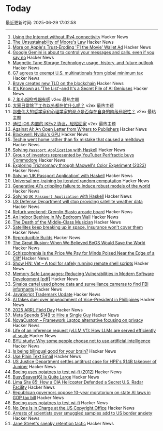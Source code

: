 # Today

最近更新时间: 2025-06-29 17:02:58

--- 
1. [Using the Internet without IPv4 connectivity](https://jamesmcm.github.io/blog/no-ipv4/) Hacker News
2. [The Unsustainability of Moore's Law](https://bzolang.blog/p/the-unsustainability-of-moores-law) Hacker News
3. [More on Apple's Trust-Eroding 'F1 the Movie' Wallet Ad](https://daringfireball.net/2025/06/more_on_apples_trust-eroding_f1_the_movie_wallet_ad) Hacker News
4. [Google Gemini is about to control your messages and calls, even if you say no](https://www.laptopmag.com/ai/gemini-phone-access-update) Hacker News
5. [Magnetic Tape Storage Technology: usage, history, and future outlook](https://dl.acm.org/doi/10.1145/3708997) Hacker News
6. [G7 agrees to exempt U.S. multinationals from global minimum tax](https://www.thehindu.com/news/international/g7-agrees-to-exempt-us-multinationals-from-global-minimum-tax/article69749671.ece) Hacker News
7. [Brave creates new TLD on the blockchain](https://brave.com/blog/brave-tld/) Hacker News
8. [It's Known as 'The List'–and It's a Secret File of AI Geniuses](https://www.wsj.com/tech/meta-ai-recruiting-mark-zuckerberg-openai-018ed7fc) Hacker News
9. [7 年小烟枪戒烟有感](https://www.v2ex.com/t/1141740) v2ex 最热主题
10. [大家日常除了工作以外都在忙什么呢？](https://www.v2ex.com/t/1141736) v2ex 最热主题
11. [那些伟大的哲学家和心理学家的观点是否存在自身的阶级局限性？](https://www.v2ex.com/t/1141718) v2ex 最热主题
12. [通过 iOS 内置的 IKEv2 协议，轻松回家](https://www.v2ex.com/t/1141715) v2ex 最热主题
13. [Against AI: An Open Letter from Writers to Publishers](https://lithub.com/against-ai-an-open-letter-from-writers-to-publishers/) Hacker News
14. [Blackwell: Nvidia's GPU](https://chipsandcheese.com/p/blackwell-nvidias-massive-gpu) Hacker News
15. [Techie went home rather than fix mistake that caused a meltdown](https://www.theregister.com/2025/06/23/who_me/) Hacker News
16. [Solving `Passport Application` with Haskell](https://jameshaydon.github.io/passport/) Hacker News
17. [Group of investors represented by YouTuber Perifractic buys Commodore](https://www.amiga-news.de/en/news/AN-2025-06-00123-EN.html) Hacker News
18. [Exploring Trichromacy through Maxwell's Color Experiment (2023)](https://maxwell.kohterai.com/) Hacker News
19. [Solving ‘UK Passport Application’ with Haskell](https://jameshaydon.github.io/passport/) Hacker News
20. [Universal pre-training by iterated random computation](https://arxiv.org/abs/2506.20057) Hacker News
21. [Generative AI's crippling failure to induce robust models of the world](https://garymarcus.substack.com/p/generative-ais-crippling-and-widespread) Hacker News
22. [Solving `UK Passport Application` with Haskell](https://jameshaydon.github.io/passport/) Hacker News
23. [US Defense Department will stop providing satellite weather data](https://text.npr.org/nx-s1-5446120) Hacker News
24. [Refurb weekend: Gremlin Blasto arcade board](http://oldvcr.blogspot.com/2025/06/refurb-weekend-gremlin-blasto-arcade.html) Hacker News
25. [An Indoor Beehive in My Bedroom Wall](https://www.keepingbackyardbees.com/an-indoor-beehive-zbwz1810zsau/) Hacker News
26. [The Death of the Middle-Class Musician](https://thewalrus.ca/the-death-of-the-middle-class-musician/) Hacker News
27. [Satellites keep breaking up in space. Insurance won't cover them](https://www.space.com/space-exploration/satellites/satellites-keep-breaking-up-in-space-insurance-wont-cover-them) Hacker News
28. [Reproducible Builds](https://en.wikipedia.org/wiki/Reproducible_builds) Hacker News
29. [The Great Illusion: When We Believed BeOS Would Save the World](https://www.desktoponfire.com/haiku_inc/782/the-great-illusion-when-we-believed-beos-would-save-the-world-and-maybe-it-was-right/) Hacker News
30. [Schizophrenia Is the Price We Pay for Minds Poised Near the Edge of a Cliff](https://www.psychiatrymargins.com/p/schizophrenia-is-the-price-we-pay) Hacker News
31. [Show HN: Vet – A tool for safely running remote shell scripts](https://getvet.sh) Hacker News
32. [Memory Safe Languages: Reducing Vulnerabilities in Modern Software Development [pdf]](https://media.defense.gov/2025/Jun/23/2003742198/-1/-1/0/CSI_MEMORY_SAFE_LANGUAGES_REDUCING_VULNERABILITIES_IN_MODERN_SOFTWARE_DEVELOPMENT.PDF) Hacker News
33. [Sinaloa cartel used phone data and surveillance cameras to find FBI informants](https://www.reuters.com/world/americas/sinaloa-cartel-hacked-phones-surveillance-cameras-find-fbi-informants-doj-says-2025-06-27/) Hacker News
34. [JavaScript Trademark Update](https://deno.com/blog/deno-v-oracle4) Hacker News
35. [AI fakes duel over impeachment of Vice-President in Phillipines](https://factcheck.afp.com/doc.afp.com.63ZF9CP) Hacker News
36. [2025 ARRL Field Day](https://www.arrl.org/field-day) Hacker News
37. [Meta Spends $14B to Hire a Single Guy](https://theahura.substack.com/p/tech-things-meta-spends-14b-to-hire) Hacker News
38. [NovaCustom – Framework Laptop alternative focusing on privacy](https://novacustom.com/) Hacker News
39. [Life of an inference request (vLLM V1): How LLMs are served efficiently at scale](https://www.ubicloud.com/blog/life-of-an-inference-request-vllm-v1) Hacker News
40. [BYU study: Why some people choose not to use artificial intelligence](https://news.byu.edu/intellect/byu-study-finds-the-real-reasons-why-some-people-choose-not-to-use-artificial-intelligence) Hacker News
41. [Is being bilingual good for your brain?](https://www.economist.com/science-and-technology/2025/06/27/is-being-bilingual-good-for-your-brain) Hacker News
42. [Use Plain Text Email](https://useplaintext.email/) Hacker News
43. [US Justice Department settles antitrust case for HPE's $14B takeover of Juniper](https://www.reuters.com/business/us-doj-settles-antitrust-case-hpes-14-billion-takeover-juniper-2025-06-28/) Hacker News
44. [Boeing uses potatoes to test wi-fi (2012)](https://www.bbc.com/news/technology-20813441) Hacker News
45. [BusyBeaver(6) Is Quite Large](https://scottaaronson.blog/?p=8972) Hacker News
46. [Lima Site 85: How a CIA Helicopter Defended a Secret U.S. Radar Facility](https://www.aviacionline.com/lima-site-85-how-a-cia-helicopter-defended-a-secret-us-radar-facility) Hacker News
47. [Republican governors oppose 10-year moratorium on state AI laws in GOP tax bill](https://www.politico.com/live-updates/2025/06/27/congress/gop-govs-urge-thune-to-nix-ai-moratorium-00430083) Hacker News
48. [Boeing uses potatoes to test wi-fi](https://www.bbc.com/news/technology-20813441) Hacker News
49. [No One Is in Charge at the US Copyright Office](https://www.wired.com/story/us-copyright-office-chaos-doge/) Hacker News
50. [Arrests of scientists over smuggled samples add to US border anxiety](https://www.nature.com/articles/d41586-025-01958-4) Hacker News
51. [Jane Street's sneaky retention tactic](https://www.economist.com/finance-and-economics/2025/06/26/jane-streets-sneaky-retention-tactic) Hacker News
